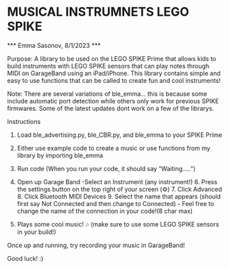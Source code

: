# MUSICAL INSTRUMNETS LEGO SPIKE
*** Emma Sasonov, 8/1/2023 ***


Purpose: A library to be used on the LEGO SPIKE Prime that allows kids to build instruments
         with LEGO SPIKE sensors that can play notes through MIDI on GarageBand using an iPad/iPhone.
         This library contains simple and easy to use functions that can be called to create fun
         and cool instruments!


Note: There are several variations of ble_emma... this is because some include automatic port detection
      while others only work for previous SPIKE firmwares. Some of the latest updates dont work
      on a few of the librarys.

              
Instructions
1. Load ble_advertising.py, ble_CBR.py, and ble_emma to your SPIKE Prime
2. Either use example code to create a music or use functions from my library by importing ble_emma
3. Run code (When you run your code, it should say “Waiting.....") 
4. Open up Garage Band
    -Select an Instrument (any instrument!)
    6. Press the settings button on the top right of your screen (⚙)
    7. Click Advanced 
    8. Click Bluetooth MIDI Devices
       9. Select the name that appears (should first say Not Connected and then change to Connected)
          - Feel free to change the name of the connection in your code!(8 char max)
            
10. Plays some cool music! 🎶 (make sure to use some LEGO SPIKE sensors in your build!)

Once up and running, try recording your music in GarageBand!

Good luck! :)
